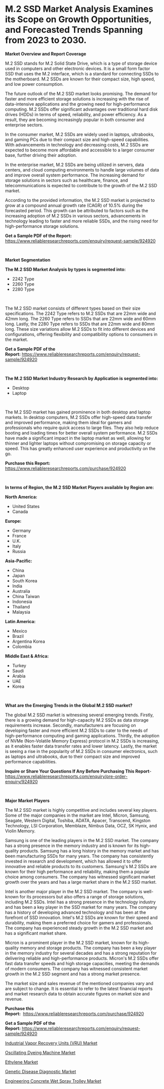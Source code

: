 <p><h1>M.2 SSD Market Analysis Examines its Scope on Growth Opportunities, and Forecasted Trends Spanning from 2023 to 2030.</h1></p><p><strong>Market Overview and Report Coverage</strong></p>
<p><p>M.2 SSD stands for M.2 Solid State Drive, which is a type of storage device used in computers and other electronic devices. It is a small form factor SSD that uses the M.2 interface, which is a standard for connecting SSDs to the motherboard. M.2 SSDs are known for their compact size, high speed, and low power consumption.</p><p>The future outlook of the M.2 SSD market looks promising. The demand for faster and more efficient storage solutions is increasing with the rise of data-intensive applications and the growing need for high-performance computing. M.2 SSDs offer significant advantages over traditional hard disk drives (HDDs) in terms of speed, reliability, and power efficiency. As a result, they are becoming increasingly popular in both consumer and enterprise sectors.</p><p>In the consumer market, M.2 SSDs are widely used in laptops, ultrabooks, and gaming PCs due to their compact size and high-speed capabilities. With advancements in technology and decreasing costs, M.2 SSDs are expected to become more affordable and accessible to a larger consumer base, further driving their adoption.</p><p>In the enterprise market, M.2 SSDs are being utilized in servers, data centers, and cloud computing environments to handle large volumes of data and improve overall system performance. The increasing demand for storage solutions in sectors such as healthcare, finance, and telecommunications is expected to contribute to the growth of the M.2 SSD market.</p><p>According to the provided information, the M.2 SSD market is projected to grow at a compound annual growth rate (CAGR) of 10.5% during the forecasted period. This growth can be attributed to factors such as the increasing adoption of M.2 SSDs in various sectors, advancements in technology leading to faster and more reliable SSDs, and the rising need for high-performance storage solutions.</p></p>
<p><strong>Get a Sample PDF of the Report:</strong> <a href="https://www.reliableresearchreports.com/enquiry/request-sample/924920">https://www.reliableresearchreports.com/enquiry/request-sample/924920</a></p>
<p>&nbsp;</p>
<p><strong>Market Segmentation</strong></p>
<p><strong>The M.2 SSD Market Analysis by types is segmented into:</strong></p>
<p><ul><li>2242 Type</li><li>2260 Type</li><li>2280 Type</li></ul></p>
<p>&nbsp;</p>
<p><p>The M.2 SSD market consists of different types based on their size specifications. The 2242 Type refers to M.2 SSDs that are 22mm wide and 42mm long. The 2260 Type refers to SSDs that are 22mm wide and 60mm long. Lastly, the 2280 Type refers to SSDs that are 22mm wide and 80mm long. These size variations allow M.2 SSDs to fit into different devices and configurations, offering flexibility and compatibility options to consumers in the market.</p></p>
<p><strong>Get a Sample PDF of the Report:</strong>&nbsp;<a href="https://www.reliableresearchreports.com/enquiry/request-sample/924920">https://www.reliableresearchreports.com/enquiry/request-sample/924920</a></p>
<p>&nbsp;</p>
<p><strong>The M.2 SSD Market Industry Research by Application is segmented into:</strong></p>
<p><ul><li>Desktop</li><li>Laptop</li></ul></p>
<p>&nbsp;</p>
<p><p>The M.2 SSD market has gained prominence in both desktop and laptop markets. In desktop computers, M.2 SSDs offer high-speed data transfer and improved performance, making them ideal for gamers and professionals who require quick access to large files. They also help reduce booting and loading times for better overall system performance. M.2 SSDs have made a significant impact in the laptop market as well, allowing for thinner and lighter laptops without compromising on storage capacity or speed. This has greatly enhanced user experience and productivity on the go.</p></p>
<p><strong>Purchase this Report:</strong>&nbsp; <a href="https://www.reliableresearchreports.com/purchase/924920">https://www.reliableresearchreports.com/purchase/924920</a></p>
<p>&nbsp;</p>
<p><strong>In terms of Region, the M.2 SSD Market Players available by Region are:</strong></p>
<p>
    <p> <strong> North America: </strong>
        <ul>
            <li>United States</li>
            <li>Canada</li>
        </ul>
        </p> 
    <p> <strong> Europe: </strong>
        <ul>
            <li>Germany</li>
            <li>France</li>
            <li>U.K.</li>
            <li>Italy</li>
            <li>Russia</li>
        </ul>
        </p> 
    <p> <strong> Asia-Pacific: </strong>
        <ul>
            <li>China</li>
            <li>Japan</li>
            <li>South Korea</li>
            <li>India</li>
            <li>Australia</li>
            <li>China Taiwan</li>
            <li>Indonesia</li>
            <li>Thailand</li>
            <li>Malaysia</li>
        </ul>
        </p> 
    <p> <strong> Latin America: </strong>
        <ul>
            <li>Mexico</li>
            <li>Brazil</li>
            <li>Argentina Korea</li>
            <li>Colombia</li>
        </ul>
        </p> 
    <p> <strong> Middle East & Africa: </strong>
        <ul>
            <li>Turkey</li>
            <li>Saudi</li>
            <li>Arabia</li>
            <li>UAE</li>
            <li>Korea</li>
        </ul>
    </p>
    </p>
<p>&nbsp;</p>
<p><strong>What are the Emerging Trends in the Global M.2 SSD market?</strong></p>
<p><p>The global M.2 SSD market is witnessing several emerging trends. Firstly, there is a growing demand for high-capacity M.2 SSDs as data storage requirements increase. Secondly, manufacturers are focusing on developing faster and more efficient M.2 SSDs to cater to the needs of high-performance computing and gaming applications. Thirdly, the adoption of NVMe (Non-Volatile Memory Express) protocol in M.2 SSDs is increasing, as it enables faster data transfer rates and lower latency. Lastly, the market is seeing a rise in the popularity of M.2 SSDs in consumer electronics, such as laptops and ultrabooks, due to their compact size and improved performance capabilities.</p></p>
<p><strong>Inquire or Share Your Questions If Any Before Purchasing This Report</strong>- <a href="https://www.reliableresearchreports.com/enquiry/pre-order-enquiry/924920">https://www.reliableresearchreports.com/enquiry/pre-order-enquiry/924920</a></p>
<p>&nbsp;</p>
<p><strong>Major Market Players</strong></p>
<p><p>The M.2 SSD market is highly competitive and includes several key players. Some of the major companies in the market are Intel, Micron, Samsung, Seagate, Western Digital, Toshiba, ADATA, Apacer, Transcend, Kingston Technology, LSI Corporation, Memblaze, Nimbus Data, OCZ, SK Hynix, and Violin Memory.</p><p>Samsung is one of the leading players in the M.2 SSD market. The company has a strong presence in the memory industry and is known for its high-quality products. Samsung has a long history in the memory market and has been manufacturing SSDs for many years. The company has consistently invested in research and development, which has allowed it to offer innovative and reliable products to its customers. Samsung's M.2 SSDs are known for their high performance and reliability, making them a popular choice among consumers. The company has witnessed significant market growth over the years and has a large market share in the M.2 SSD market.</p><p>Intel is another major player in the M.2 SSD market. The company is well-known for its processors but also offers a range of storage solutions, including M.2 SSDs. Intel has a strong presence in the technology industry and has been a key player in the SSD market for many years. The company has a history of developing advanced technology and has been at the forefront of SSD innovation. Intel's M.2 SSDs are known for their speed and durability, making them a preferred choice for gamers and professionals. The company has experienced steady growth in the M.2 SSD market and has a significant market share.</p><p>Micron is a prominent player in the M.2 SSD market, known for its high-quality memory and storage products. The company has been a key player in the memory industry for several decades and has a strong reputation for delivering reliable and high-performance products. Micron's M.2 SSDs offer fast data transfer speeds and high storage capacities, meeting the demands of modern consumers. The company has witnessed consistent market growth in the M.2 SSD segment and has a strong market presence.</p><p>The market size and sales revenue of the mentioned companies vary and are subject to change. It is essential to refer to the latest financial reports and market research data to obtain accurate figures on market size and revenue.</p></p>
<p><strong>Purchase this Report:</strong>&nbsp;&nbsp;<a href="https://www.reliableresearchreports.com/purchase/924920">https://www.reliableresearchreports.com/purchase/924920</a></p>
<p></p>
<p><strong>Get a Sample PDF of the Report:</strong>&nbsp;<a href="https://www.reliableresearchreports.com/enquiry/request-sample/924920">https://www.reliableresearchreports.com/enquiry/request-sample/924920</a></p>
<p><p><a href="https://www.linkedin.com/pulse/industrial-vapor-recovery-units-vru-market-challenges-opportunities-5n6ue/">Industrial Vapor Recovery Units (VRU) Market</a></p><p><a href="https://www.linkedin.com/pulse/oscillating-dyeing-machine-market-size-2023-2030-global-pp8be/">Oscillating Dyeing Machine Market</a></p><p><a href="https://medium.com/@amayabeahan/ethylene-market-size-growth-forecast-2023-2030-bc0d93dbe6ba">Ethylene Market</a></p><p><a href="https://medium.com/@seanhunt765/genetic-disease-diagnostic-market-size-cagr-trends-2024-2030-995a20d5a0f3">Genetic Disease Diagnostic Market</a></p><p><a href="https://www.linkedin.com/pulse/engineering-concrete-wet-spray-trolley-market-share-amp-gknoe/">Engineering Concrete Wet Spray Trolley Market</a></p></p>